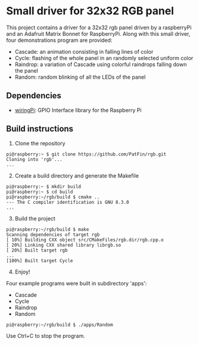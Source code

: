 # Small driver for 32x32 RGB panel

This project contains a driver for a 32x32 rgb panel driven by a raspberryPi and an Adafruit Matrix Bonnet for RaspberryPi. Along with this small driver, four demonstrations program are provided:

+ Cascade: an animation consisting in falling lines of color
+ Cycle: flashing of the whole panel in an randomly selected uniform color
+ Raindrop: a variation of Cascade using colorful raindrops falling down the panel
+ Random: random blinking of all the LEDs of the panel

## Dependencies

+ [wiringPi](http://wiringpi.com/): GPIO Interface library for the Raspberry Pi

## Build instructions

1. Clone the repository
```
pi@raspberry:~ $ git clone https://github.com/PatFin/rgb.git
Cloning into 'rgb'...
...
```
2. Create a build directory and generate the Makefile

```
pi@raspberry:~ $ mkdir build
pi@raspberry:~ $ cd build
pi@raspberry:~/rgb/build $ cmake ..
--- The C compiler identification is GNU 8.3.0
...
```

3. Build the project

```
pi@raspberry:~/rgb/build $ make
Scanning dependencies of target rgb
[ 10%] Building CXX object src/CMakeFiles/rgb.dir/rgb.cpp.o
[ 20%] Linking CXX shared library librgb.so
[ 20%] Built target rgb
...
[100%] Built target Cycle
```

4. Enjoy!

Four example programs were built in subdirectory 'apps':

+ Cascade
+ Cycle
+ Raindrop
+ Random

```
pi@raspberry:~/rgb/build $ ./apps/Random
```
Use Ctrl+C to stop the program. 
